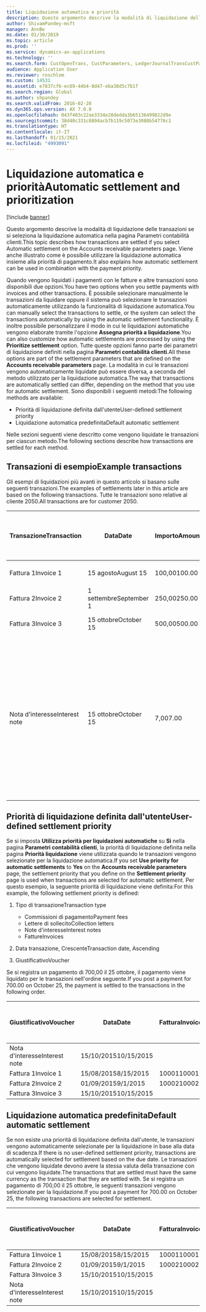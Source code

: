 ```yaml
---
title: Liquidazione automatica e priorità
description: Questo argomento descrive la modalità di liquidazione delle transazioni se si seleziona la liquidazione automatica nella pagina Parametri contabilità clienti. Viene anche illustrato come è possibile utilizzare la liquidazione automatica insieme alla priorità di pagamento.
author: ShivamPandey-msft
manager: AnnBe
ms.date: 01/30/2019
ms.topic: article
ms.prod: ''
ms.service: dynamics-ax-applications
ms.technology: ''
ms.search.form: CustOpenTrans, CustParameters, LedgerJournalTransCustPaym
audience: Application User
ms.reviewer: roschlom
ms.custom: 14531
ms.assetid: e7837cf6-ec69-44b4-8d47-eba38d5c7b1f
ms.search.region: Global
ms.author: shpandey
ms.search.validFrom: 2016-02-28
ms.dyn365.ops.version: AX 7.0.0
ms.openlocfilehash: 043f403c22ae3334e28dedda3b65136499822d9e
ms.sourcegitcommit: 38d40c331c8894acb7b119c5073e3088b54776c1
ms.translationtype: HT
ms.contentlocale: it-IT
ms.lasthandoff: 01/15/2021
ms.locfileid: "4993091"
---
```

# <a name="automatic-settlement-and-prioritization"></a><span data-ttu-id="5d028-104">Liquidazione automatica e priorità</span><span class="sxs-lookup"><span data-stu-id="5d028-104">Automatic settlement and prioritization</span></span>

[!include [banner](../includes/banner.md)]

<span data-ttu-id="5d028-105">Questo argomento descrive la modalità di liquidazione delle transazioni se si seleziona la liquidazione automatica nella pagina Parametri contabilità clienti.</span><span class="sxs-lookup"><span data-stu-id="5d028-105">This topic describes how transactions are settled if you select Automatic settlement on the Accounts receivable parameters page.</span></span> <span data-ttu-id="5d028-106">Viene anche illustrato come è possibile utilizzare la liquidazione automatica insieme alla priorità di pagamento.</span><span class="sxs-lookup"><span data-stu-id="5d028-106">It also explains how automatic settlement can be used in combination with the payment priority.</span></span>

<span data-ttu-id="5d028-107">Quando vengono liquidati i pagamenti con le fatture e altre transazioni sono disponibili due opzioni.</span><span class="sxs-lookup"><span data-stu-id="5d028-107">You have two options when you settle payments with invoices and other transactions.</span></span> <span data-ttu-id="5d028-108">È possibile selezionare manualmente le transazioni da liquidare oppure il sistema può selezionare le transazioni automaticamente utilizzando la funzionalità di liquidazione automatica.</span><span class="sxs-lookup"><span data-stu-id="5d028-108">You can manually select the transactions to settle, or the system can select the transactions automatically by using the automatic settlement functionality.</span></span> <span data-ttu-id="5d028-109">È inoltre possibile personalizzare il modo in cui le liquidazioni automatiche vengono elaborate tramite l'opzione **Assegna priorità a liquidazione**.</span><span class="sxs-lookup"><span data-stu-id="5d028-109">You can also customize how automatic settlements are processed by using the **Prioritize settlement** option.</span></span> <span data-ttu-id="5d028-110">Tutte queste opzioni fanno parte dei parametri di liquidazione definiti nella pagina **Parametri contabilità clienti**.</span><span class="sxs-lookup"><span data-stu-id="5d028-110">All these options are part of the settlement parameters that are defined on the **Accounts receivable parameters** page.</span></span> <span data-ttu-id="5d028-111">La modalità in cui le transazioni vengono automaticamente liquidate può essere diversa, a seconda del metodo utilizzato per la liquidazione automatica.</span><span class="sxs-lookup"><span data-stu-id="5d028-111">The way that transactions are automatically settled can differ, depending on the method that you use for automatic settlement.</span></span> <span data-ttu-id="5d028-112">Sono disponibili i seguenti metodi:</span><span class="sxs-lookup"><span data-stu-id="5d028-112">The following methods are available:</span></span>

-   <span data-ttu-id="5d028-113">Priorità di liquidazione definita dall'utente</span><span class="sxs-lookup"><span data-stu-id="5d028-113">User-defined settlement priority</span></span>
-   <span data-ttu-id="5d028-114">Liquidazione automatica predefinita</span><span class="sxs-lookup"><span data-stu-id="5d028-114">Default automatic settlement</span></span>

<span data-ttu-id="5d028-115">Nelle sezioni seguenti viene descritto come vengono liquidate le transazioni per ciascun metodo.</span><span class="sxs-lookup"><span data-stu-id="5d028-115">The following sections describe how transactions are settled for each method.</span></span>

## <a name="example-transactions"></a><span data-ttu-id="5d028-116">Transazioni di esempio</span><span class="sxs-lookup"><span data-stu-id="5d028-116">Example transactions</span></span>
<span data-ttu-id="5d028-117">Gli esempi di liquidazioni più avanti in questo articolo si basano sulle seguenti transazioni.</span><span class="sxs-lookup"><span data-stu-id="5d028-117">The examples of settlements later in this article are based on the following transactions.</span></span> <span data-ttu-id="5d028-118">Tutte le transazioni sono relative al cliente 2050.</span><span class="sxs-lookup"><span data-stu-id="5d028-118">All transactions are for customer 2050.</span></span>

| <span data-ttu-id="5d028-119">Transazione</span><span class="sxs-lookup"><span data-stu-id="5d028-119">Transaction</span></span>   | <span data-ttu-id="5d028-120">Data</span><span class="sxs-lookup"><span data-stu-id="5d028-120">Date</span></span>        | <span data-ttu-id="5d028-121">Importo</span><span class="sxs-lookup"><span data-stu-id="5d028-121">Amount</span></span> | <span data-ttu-id="5d028-122">Termini dello sconto di cassa</span><span class="sxs-lookup"><span data-stu-id="5d028-122">Cash discount terms</span></span> | <span data-ttu-id="5d028-123">Data sconto di cassa</span><span class="sxs-lookup"><span data-stu-id="5d028-123">Cash discount date</span></span> | <span data-ttu-id="5d028-124">Commenti</span><span class="sxs-lookup"><span data-stu-id="5d028-124">Comments</span></span>                                                                                                                                                                                      |
|---------------|-------------|--------|---------------------|--------------------|-----------------------------------------------------------------------------------------------------------------------------------------------------------------------------------------------|
| <span data-ttu-id="5d028-125">Fattura 1</span><span class="sxs-lookup"><span data-stu-id="5d028-125">Invoice 1</span></span>     | <span data-ttu-id="5d028-126">15 agosto</span><span class="sxs-lookup"><span data-stu-id="5d028-126">August 15</span></span>   | <span data-ttu-id="5d028-127">100,00</span><span class="sxs-lookup"><span data-stu-id="5d028-127">100.00</span></span> | <span data-ttu-id="5d028-128">2%14, Net 30</span><span class="sxs-lookup"><span data-stu-id="5d028-128">2%14, Net 30</span></span>        | <span data-ttu-id="5d028-129">29 agosto</span><span class="sxs-lookup"><span data-stu-id="5d028-129">August 29</span></span>          |                                                                                                                                                                                               |
| <span data-ttu-id="5d028-130">Fattura 2</span><span class="sxs-lookup"><span data-stu-id="5d028-130">Invoice 2</span></span>     | <span data-ttu-id="5d028-131">1 settembre</span><span class="sxs-lookup"><span data-stu-id="5d028-131">September 1</span></span> | <span data-ttu-id="5d028-132">250,00</span><span class="sxs-lookup"><span data-stu-id="5d028-132">250.00</span></span> | <span data-ttu-id="5d028-133">2%14, Net 30</span><span class="sxs-lookup"><span data-stu-id="5d028-133">2%14, Net 30</span></span>        | <span data-ttu-id="5d028-134">15 settembre</span><span class="sxs-lookup"><span data-stu-id="5d028-134">September 15</span></span>       |                                                                                                                                                                                               |
| <span data-ttu-id="5d028-135">Fattura 3</span><span class="sxs-lookup"><span data-stu-id="5d028-135">Invoice 3</span></span>     | <span data-ttu-id="5d028-136">15 ottobre</span><span class="sxs-lookup"><span data-stu-id="5d028-136">October 15</span></span>  | <span data-ttu-id="5d028-137">500,00</span><span class="sxs-lookup"><span data-stu-id="5d028-137">500.00</span></span> | <span data-ttu-id="5d028-138">2% 14/Net 30</span><span class="sxs-lookup"><span data-stu-id="5d028-138">2% 14/Net 30</span></span>        | <span data-ttu-id="5d028-139">29 ottobre</span><span class="sxs-lookup"><span data-stu-id="5d028-139">October 29</span></span>         |                                                                                                                                                                                               |
| <span data-ttu-id="5d028-140">Nota d'interesse</span><span class="sxs-lookup"><span data-stu-id="5d028-140">Interest note</span></span> | <span data-ttu-id="5d028-141">15 ottobre</span><span class="sxs-lookup"><span data-stu-id="5d028-141">October 15</span></span>  | <span data-ttu-id="5d028-142">7,00</span><span class="sxs-lookup"><span data-stu-id="5d028-142">7.00</span></span>   |                     |                    | <span data-ttu-id="5d028-143">Questa nota d'interesse è per la fattura 1 e la fattura 2.</span><span class="sxs-lookup"><span data-stu-id="5d028-143">This interest note is for invoice 1 and invoice 2.</span></span> <span data-ttu-id="5d028-144">L'importo viene calcolato come interesse del 2% sugli importi che sono scaduti da 30 o più giorni.</span><span class="sxs-lookup"><span data-stu-id="5d028-144">The amount is calculated as 2-percent interest on amounts that are 30 or more days past due.</span></span> <span data-ttu-id="5d028-145">Ad esempio, 0,02 × (100,00 + 250,00) = 7,00.</span><span class="sxs-lookup"><span data-stu-id="5d028-145">For example, 0.02 × (100.00 + 250.00) = 7.00.</span></span> |

## <a name="user-defined-settlement-priority"></a><span data-ttu-id="5d028-146">Priorità di liquidazione definita dall'utente</span><span class="sxs-lookup"><span data-stu-id="5d028-146">User-defined settlement priority</span></span>
<span data-ttu-id="5d028-147">Se si imposta **Utilizza priorità per liquidazioni automatiche** su **Sì** nella pagina **Parametri contabilità clienti**, la priorità di liquidazione definita nella pagina **Priorità liquidazione** viene utilizzata quando le transazioni vengono selezionate per la liquidazione automatica.</span><span class="sxs-lookup"><span data-stu-id="5d028-147">If you set **Use priority for automatic settlements** to **Yes** on the **Accounts receivable parameters** page, the settlement priority that you define on the **Settlement priority** page is used when transactions are selected for automatic settlement.</span></span> <span data-ttu-id="5d028-148">Per questo esempio, la seguente priorità di liquidazione viene definita:</span><span class="sxs-lookup"><span data-stu-id="5d028-148">For this example, the following settlement priority is defined:</span></span>

1.  <span data-ttu-id="5d028-149">Tipo di transazione</span><span class="sxs-lookup"><span data-stu-id="5d028-149">Transaction type</span></span>
    -   <span data-ttu-id="5d028-150">Commissioni di pagamento</span><span class="sxs-lookup"><span data-stu-id="5d028-150">Payment fees</span></span>
    -   <span data-ttu-id="5d028-151">Lettere di sollecito</span><span class="sxs-lookup"><span data-stu-id="5d028-151">Collection letters</span></span>
    -   <span data-ttu-id="5d028-152">Note d'interesse</span><span class="sxs-lookup"><span data-stu-id="5d028-152">Interest notes</span></span>
    -   <span data-ttu-id="5d028-153">Fatture</span><span class="sxs-lookup"><span data-stu-id="5d028-153">Invoices</span></span>

2.  <span data-ttu-id="5d028-154">Data transazione, Crescente</span><span class="sxs-lookup"><span data-stu-id="5d028-154">Transaction date, Ascending</span></span>
3.  <span data-ttu-id="5d028-155">Giustificativo</span><span class="sxs-lookup"><span data-stu-id="5d028-155">Voucher</span></span>

<span data-ttu-id="5d028-156">Se si registra un pagamento di 700,00 il 25 ottobre, il pagamento viene liquidato per le transazioni nell'ordine seguente.</span><span class="sxs-lookup"><span data-stu-id="5d028-156">If you post a payment for 700.00 on October 25, the payment is settled to the transactions in the following order.</span></span>

| <span data-ttu-id="5d028-157">Giustificativo</span><span class="sxs-lookup"><span data-stu-id="5d028-157">Voucher</span></span>       | <span data-ttu-id="5d028-158">Data</span><span class="sxs-lookup"><span data-stu-id="5d028-158">Date</span></span>       | <span data-ttu-id="5d028-159">Fattura</span><span class="sxs-lookup"><span data-stu-id="5d028-159">Invoice</span></span> | <span data-ttu-id="5d028-160">Importo nella valuta della transazione</span><span class="sxs-lookup"><span data-stu-id="5d028-160">Amount in transaction currency</span></span> | <span data-ttu-id="5d028-161">Importo da liquidare</span><span class="sxs-lookup"><span data-stu-id="5d028-161">Amount to settle</span></span> | <span data-ttu-id="5d028-162">Saldo</span><span class="sxs-lookup"><span data-stu-id="5d028-162">Balance</span></span> | <span data-ttu-id="5d028-163">Valuta</span><span class="sxs-lookup"><span data-stu-id="5d028-163">Currency</span></span> |
|---------------|------------|---------|--------------------------------|------------------|---------|----------|
| <span data-ttu-id="5d028-164">Nota d'interesse</span><span class="sxs-lookup"><span data-stu-id="5d028-164">Interest note</span></span> | <span data-ttu-id="5d028-165">15/10/2015</span><span class="sxs-lookup"><span data-stu-id="5d028-165">10/15/2015</span></span> |         | <span data-ttu-id="5d028-166">7,00</span><span class="sxs-lookup"><span data-stu-id="5d028-166">7.00</span></span>                           | <span data-ttu-id="5d028-167">7,00</span><span class="sxs-lookup"><span data-stu-id="5d028-167">7.00</span></span>             | <span data-ttu-id="5d028-168">0,00</span><span class="sxs-lookup"><span data-stu-id="5d028-168">0.00</span></span>    | <span data-ttu-id="5d028-169">GBP</span><span class="sxs-lookup"><span data-stu-id="5d028-169">USD</span></span>      |
| <span data-ttu-id="5d028-170">Fattura 1</span><span class="sxs-lookup"><span data-stu-id="5d028-170">Invoice 1</span></span>     | <span data-ttu-id="5d028-171">15/08/2015</span><span class="sxs-lookup"><span data-stu-id="5d028-171">8/15/2015</span></span>  | <span data-ttu-id="5d028-172">10001</span><span class="sxs-lookup"><span data-stu-id="5d028-172">10001</span></span>   | <span data-ttu-id="5d028-173">100,00</span><span class="sxs-lookup"><span data-stu-id="5d028-173">100.00</span></span>                         | <span data-ttu-id="5d028-174">100,00</span><span class="sxs-lookup"><span data-stu-id="5d028-174">100.00</span></span>           | <span data-ttu-id="5d028-175">0,00</span><span class="sxs-lookup"><span data-stu-id="5d028-175">0.00</span></span>    | <span data-ttu-id="5d028-176">GBP</span><span class="sxs-lookup"><span data-stu-id="5d028-176">USD</span></span>      |
| <span data-ttu-id="5d028-177">Fattura 2</span><span class="sxs-lookup"><span data-stu-id="5d028-177">Invoice 2</span></span>     | <span data-ttu-id="5d028-178">01/09/2015</span><span class="sxs-lookup"><span data-stu-id="5d028-178">9/1/2015</span></span>   | <span data-ttu-id="5d028-179">10002</span><span class="sxs-lookup"><span data-stu-id="5d028-179">10002</span></span>   | <span data-ttu-id="5d028-180">250,00</span><span class="sxs-lookup"><span data-stu-id="5d028-180">250.00</span></span>                         | <span data-ttu-id="5d028-181">250,00</span><span class="sxs-lookup"><span data-stu-id="5d028-181">250.00</span></span>           | <span data-ttu-id="5d028-182">0,00</span><span class="sxs-lookup"><span data-stu-id="5d028-182">0.00</span></span>    | <span data-ttu-id="5d028-183">GBP</span><span class="sxs-lookup"><span data-stu-id="5d028-183">USD</span></span>      |
| <span data-ttu-id="5d028-184">Fattura 3</span><span class="sxs-lookup"><span data-stu-id="5d028-184">Invoice 3</span></span>     | <span data-ttu-id="5d028-185">15/10/2015</span><span class="sxs-lookup"><span data-stu-id="5d028-185">10/15/2015</span></span> |         | <span data-ttu-id="5d028-186">500,00</span><span class="sxs-lookup"><span data-stu-id="5d028-186">500.00</span></span>                         | <span data-ttu-id="5d028-187">343,00</span><span class="sxs-lookup"><span data-stu-id="5d028-187">343.00</span></span>           | <span data-ttu-id="5d028-188">157,00</span><span class="sxs-lookup"><span data-stu-id="5d028-188">157.00</span></span>  | <span data-ttu-id="5d028-189">GBP</span><span class="sxs-lookup"><span data-stu-id="5d028-189">USD</span></span>      |

## <a name="default-automatic-settlement"></a><span data-ttu-id="5d028-190">Liquidazione automatica predefinita</span><span class="sxs-lookup"><span data-stu-id="5d028-190">Default automatic settlement</span></span>
<span data-ttu-id="5d028-191">Se non esiste una priorità di liquidazione definita dall'utente, le transazioni vengono automaticamente selezionate per la liquidazione in base alla data di scadenza.</span><span class="sxs-lookup"><span data-stu-id="5d028-191">If there is no user-defined settlement priority, transactions are automatically selected for settlement based on the due date.</span></span> <span data-ttu-id="5d028-192">Le transazioni che vengono liquidate devono avere la stessa valuta della transazione con cui vengono liquidate.</span><span class="sxs-lookup"><span data-stu-id="5d028-192">The transactions that are settled must have the same currency as the transaction that they are settled with.</span></span> <span data-ttu-id="5d028-193">Se si registra un pagamento di 700,00 il 25 ottobre, le seguenti transazioni vengono selezionate per la liquidazione.</span><span class="sxs-lookup"><span data-stu-id="5d028-193">If you post a payment for 700.00 on October 25, the following transactions are selected for settlement.</span></span>

| <span data-ttu-id="5d028-194">Giustificativo</span><span class="sxs-lookup"><span data-stu-id="5d028-194">Voucher</span></span>       | <span data-ttu-id="5d028-195">Data</span><span class="sxs-lookup"><span data-stu-id="5d028-195">Date</span></span>       | <span data-ttu-id="5d028-196">Fattura</span><span class="sxs-lookup"><span data-stu-id="5d028-196">Invoice</span></span> | <span data-ttu-id="5d028-197">Importo nella valuta della transazione</span><span class="sxs-lookup"><span data-stu-id="5d028-197">Amount in transaction currency</span></span> | <span data-ttu-id="5d028-198">Importo da liquidare</span><span class="sxs-lookup"><span data-stu-id="5d028-198">Amount to settle</span></span> | <span data-ttu-id="5d028-199">Saldo</span><span class="sxs-lookup"><span data-stu-id="5d028-199">Balance</span></span> | <span data-ttu-id="5d028-200">Valuta</span><span class="sxs-lookup"><span data-stu-id="5d028-200">Currency</span></span> |
|---------------|------------|---------|--------------------------------|------------------|---------|----------|
| <span data-ttu-id="5d028-201">Fattura 1</span><span class="sxs-lookup"><span data-stu-id="5d028-201">Invoice 1</span></span>     | <span data-ttu-id="5d028-202">15/08/2015</span><span class="sxs-lookup"><span data-stu-id="5d028-202">8/15/2015</span></span>  | <span data-ttu-id="5d028-203">10001</span><span class="sxs-lookup"><span data-stu-id="5d028-203">10001</span></span>   | <span data-ttu-id="5d028-204">100,00</span><span class="sxs-lookup"><span data-stu-id="5d028-204">100.00</span></span>                         | <span data-ttu-id="5d028-205">100,00</span><span class="sxs-lookup"><span data-stu-id="5d028-205">100.00</span></span>           | <span data-ttu-id="5d028-206">0,00</span><span class="sxs-lookup"><span data-stu-id="5d028-206">0.00</span></span>    | <span data-ttu-id="5d028-207">GBP</span><span class="sxs-lookup"><span data-stu-id="5d028-207">USD</span></span>      |
| <span data-ttu-id="5d028-208">Fattura 2</span><span class="sxs-lookup"><span data-stu-id="5d028-208">Invoice 2</span></span>     | <span data-ttu-id="5d028-209">01/09/2015</span><span class="sxs-lookup"><span data-stu-id="5d028-209">9/1/2015</span></span>   | <span data-ttu-id="5d028-210">10002</span><span class="sxs-lookup"><span data-stu-id="5d028-210">10002</span></span>   | <span data-ttu-id="5d028-211">250,00</span><span class="sxs-lookup"><span data-stu-id="5d028-211">250.00</span></span>                         | <span data-ttu-id="5d028-212">250,00</span><span class="sxs-lookup"><span data-stu-id="5d028-212">250.00</span></span>           | <span data-ttu-id="5d028-213">0,00</span><span class="sxs-lookup"><span data-stu-id="5d028-213">0.00</span></span>    | <span data-ttu-id="5d028-214">GBP</span><span class="sxs-lookup"><span data-stu-id="5d028-214">USD</span></span>      |
| <span data-ttu-id="5d028-215">Fattura 3</span><span class="sxs-lookup"><span data-stu-id="5d028-215">Invoice 3</span></span>     | <span data-ttu-id="5d028-216">15/10/2015</span><span class="sxs-lookup"><span data-stu-id="5d028-216">10/15/2015</span></span> |         | <span data-ttu-id="5d028-217">500.00</span><span class="sxs-lookup"><span data-stu-id="5d028-217">500.00</span></span>                         | <span data-ttu-id="5d028-218">350.00</span><span class="sxs-lookup"><span data-stu-id="5d028-218">350.00</span></span>           | <span data-ttu-id="5d028-219">150.00</span><span class="sxs-lookup"><span data-stu-id="5d028-219">150.00</span></span>  | <span data-ttu-id="5d028-220">GBP</span><span class="sxs-lookup"><span data-stu-id="5d028-220">USD</span></span>      |
| <span data-ttu-id="5d028-221">Nota d'interesse</span><span class="sxs-lookup"><span data-stu-id="5d028-221">Interest note</span></span> | <span data-ttu-id="5d028-222">15/10/2015</span><span class="sxs-lookup"><span data-stu-id="5d028-222">10/15/2015</span></span> |         | <span data-ttu-id="5d028-223">7.00</span><span class="sxs-lookup"><span data-stu-id="5d028-223">7.00</span></span>                           | <span data-ttu-id="5d028-224">0,00</span><span class="sxs-lookup"><span data-stu-id="5d028-224">0.00</span></span>             | <span data-ttu-id="5d028-225">7.00</span><span class="sxs-lookup"><span data-stu-id="5d028-225">7.00</span></span>    | <span data-ttu-id="5d028-226">GBP</span><span class="sxs-lookup"><span data-stu-id="5d028-226">USD</span></span>      |





